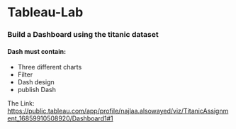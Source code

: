 # Tableau-Lab

### Build a Dashboard using the titanic dataset
#### Dash must contain:
- Three different charts
- Filter
- Dash design
- publish Dash




The Link: 
https://public.tableau.com/app/profile/najlaa.alsowayed/viz/TitanicAssignment_16859910508920/Dashboard1#1 

